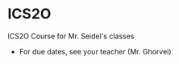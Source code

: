 ICS2O
=====

ICS2O Course for Mr. Seidel's classes

* For due dates, see your teacher (Mr. Ghorvei)
